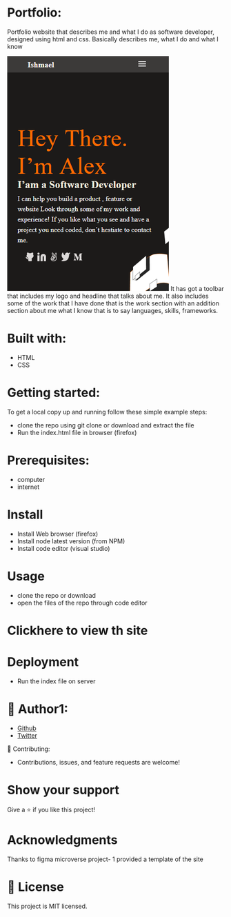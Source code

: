 # Portfolio:

Portfolio website that describes me and what I do as software developer, designed using html and css.
Basically describes me, what I do and what I know

![screenshoot of the site](/img/toolbar_headline.PNG)
It has got a toolbar that includes my logo and headline that talks about me. It also includes
some of the work that I have done that is the work section with an addition section about me what I know that
is to say languages, skills, frameworks.

# Built with:

- HTML
- CSS

# Getting started:

To get a local copy up and running follow these simple example steps:

- clone the repo using git clone or download and extract the file
- Run the index.html file in browser (firefox)

# Prerequisites:

- computer
- internet

# Install

- Install Web browser (firefox)
- Install node latest version (from NPM)
- Install code editor (visual studio)

# Usage

- clone the repo or download
- open the files of the repo through code editor

# Clickhere to view th site

# Deployment

- Run the index file on server

# 👤 Author1:

- [Github](https://github.com/ayebaishmo)
- [Twitter](https://twitter.com/ishmo256)

🤝 Contributing:

- Contributions, issues, and feature requests are welcome!

# Show your support

Give a ⭐️ if you like this project!

# Acknowledgments

Thanks to figma microverse project- 1 provided a template of the site

# 📝 License

This project is MIT licensed.
